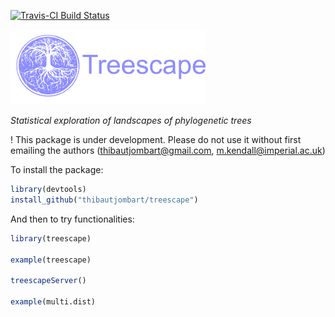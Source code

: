 [![Travis-CI Build Status](https://travis-ci.org/thibautjombart/treescape.png?branch=master)](https://travis-ci.org/thibautjombart/treescape)

<img src="/inst/shiny/www/img/logo.png" height="120" alt="treescape">

*Statistical exploration of landscapes of phylogenetic trees*

! This package is under development. Please do not use it without first emailing the authors (thibautjombart@gmail.com, m.kendall@imperial.ac.uk)

To install the package:
```r
library(devtools)
install_github("thibautjombart/treescape")
```

And then to try functionalities:
```r
library(treescape)

example(treescape)

treescapeServer()

example(multi.dist)
```
